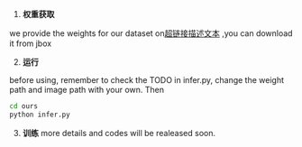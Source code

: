 1. **权重获取**
   
  we provide the weights for our dataset on[超链接描述文本](Link) ,you can download it from jbox

2. **运行**

  before using, remember to check the TODO in infer.py, change the weight path and image path with your own. Then
   ```bash
   cd ours
   python infer.py
   ```
3. **训练**
   more details and codes will be realeased soon.
